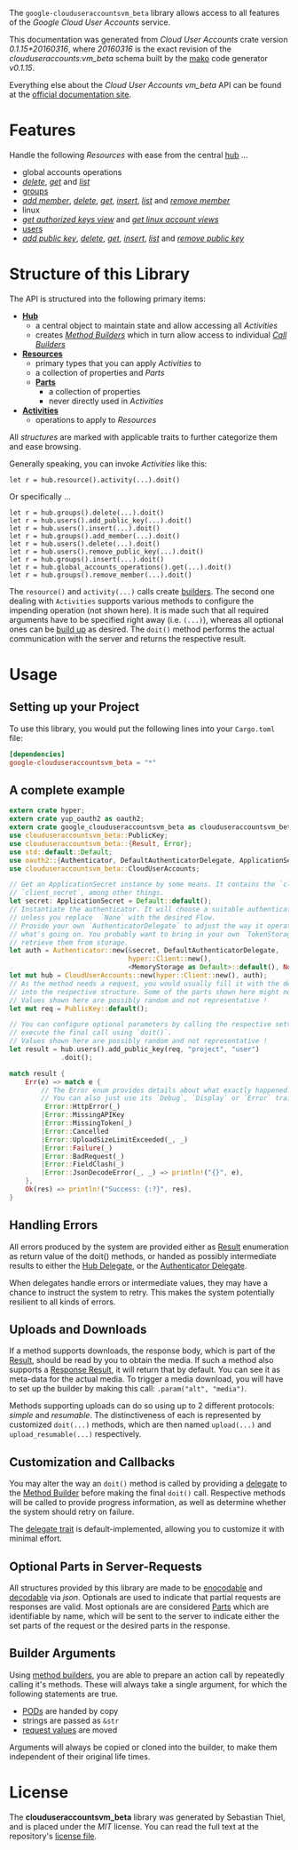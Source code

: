 <!---
DO NOT EDIT !
This file was generated automatically from 'src/mako/api/README.md.mako'
DO NOT EDIT !
-->
The `google-clouduseraccountsvm_beta` library allows access to all features of the *Google Cloud User Accounts* service.

This documentation was generated from *Cloud User Accounts* crate version *0.1.15+20160316*, where *20160316* is the exact revision of the *clouduseraccounts:vm_beta* schema built by the [mako](http://www.makotemplates.org/) code generator *v0.1.15*.

Everything else about the *Cloud User Accounts* *vm_beta* API can be found at the
[official documentation site](https://cloud.google.com/compute/docs/access/user-accounts/api/latest/).
# Features

Handle the following *Resources* with ease from the central [hub](http://byron.github.io/google-apis-rs/google_clouduseraccountsvm_beta/struct.CloudUserAccounts.html) ... 

* global accounts operations
 * [*delete*](http://byron.github.io/google-apis-rs/google_clouduseraccountsvm_beta/struct.GlobalAccountsOperationDeleteCall.html), [*get*](http://byron.github.io/google-apis-rs/google_clouduseraccountsvm_beta/struct.GlobalAccountsOperationGetCall.html) and [*list*](http://byron.github.io/google-apis-rs/google_clouduseraccountsvm_beta/struct.GlobalAccountsOperationListCall.html)
* [groups](http://byron.github.io/google-apis-rs/google_clouduseraccountsvm_beta/struct.Group.html)
 * [*add member*](http://byron.github.io/google-apis-rs/google_clouduseraccountsvm_beta/struct.GroupAddMemberCall.html), [*delete*](http://byron.github.io/google-apis-rs/google_clouduseraccountsvm_beta/struct.GroupDeleteCall.html), [*get*](http://byron.github.io/google-apis-rs/google_clouduseraccountsvm_beta/struct.GroupGetCall.html), [*insert*](http://byron.github.io/google-apis-rs/google_clouduseraccountsvm_beta/struct.GroupInsertCall.html), [*list*](http://byron.github.io/google-apis-rs/google_clouduseraccountsvm_beta/struct.GroupListCall.html) and [*remove member*](http://byron.github.io/google-apis-rs/google_clouduseraccountsvm_beta/struct.GroupRemoveMemberCall.html)
* linux
 * [*get authorized keys view*](http://byron.github.io/google-apis-rs/google_clouduseraccountsvm_beta/struct.LinuxGetAuthorizedKeysViewCall.html) and [*get linux account views*](http://byron.github.io/google-apis-rs/google_clouduseraccountsvm_beta/struct.LinuxGetLinuxAccountViewCall.html)
* [users](http://byron.github.io/google-apis-rs/google_clouduseraccountsvm_beta/struct.User.html)
 * [*add public key*](http://byron.github.io/google-apis-rs/google_clouduseraccountsvm_beta/struct.UserAddPublicKeyCall.html), [*delete*](http://byron.github.io/google-apis-rs/google_clouduseraccountsvm_beta/struct.UserDeleteCall.html), [*get*](http://byron.github.io/google-apis-rs/google_clouduseraccountsvm_beta/struct.UserGetCall.html), [*insert*](http://byron.github.io/google-apis-rs/google_clouduseraccountsvm_beta/struct.UserInsertCall.html), [*list*](http://byron.github.io/google-apis-rs/google_clouduseraccountsvm_beta/struct.UserListCall.html) and [*remove public key*](http://byron.github.io/google-apis-rs/google_clouduseraccountsvm_beta/struct.UserRemovePublicKeyCall.html)




# Structure of this Library

The API is structured into the following primary items:

* **[Hub](http://byron.github.io/google-apis-rs/google_clouduseraccountsvm_beta/struct.CloudUserAccounts.html)**
    * a central object to maintain state and allow accessing all *Activities*
    * creates [*Method Builders*](http://byron.github.io/google-apis-rs/google_clouduseraccountsvm_beta/trait.MethodsBuilder.html) which in turn
      allow access to individual [*Call Builders*](http://byron.github.io/google-apis-rs/google_clouduseraccountsvm_beta/trait.CallBuilder.html)
* **[Resources](http://byron.github.io/google-apis-rs/google_clouduseraccountsvm_beta/trait.Resource.html)**
    * primary types that you can apply *Activities* to
    * a collection of properties and *Parts*
    * **[Parts](http://byron.github.io/google-apis-rs/google_clouduseraccountsvm_beta/trait.Part.html)**
        * a collection of properties
        * never directly used in *Activities*
* **[Activities](http://byron.github.io/google-apis-rs/google_clouduseraccountsvm_beta/trait.CallBuilder.html)**
    * operations to apply to *Resources*

All *structures* are marked with applicable traits to further categorize them and ease browsing.

Generally speaking, you can invoke *Activities* like this:

```Rust,ignore
let r = hub.resource().activity(...).doit()
```

Or specifically ...

```ignore
let r = hub.groups().delete(...).doit()
let r = hub.users().add_public_key(...).doit()
let r = hub.users().insert(...).doit()
let r = hub.groups().add_member(...).doit()
let r = hub.users().delete(...).doit()
let r = hub.users().remove_public_key(...).doit()
let r = hub.groups().insert(...).doit()
let r = hub.global_accounts_operations().get(...).doit()
let r = hub.groups().remove_member(...).doit()
```

The `resource()` and `activity(...)` calls create [builders][builder-pattern]. The second one dealing with `Activities` 
supports various methods to configure the impending operation (not shown here). It is made such that all required arguments have to be 
specified right away (i.e. `(...)`), whereas all optional ones can be [build up][builder-pattern] as desired.
The `doit()` method performs the actual communication with the server and returns the respective result.

# Usage

## Setting up your Project

To use this library, you would put the following lines into your `Cargo.toml` file:

```toml
[dependencies]
google-clouduseraccountsvm_beta = "*"
```

## A complete example

```Rust
extern crate hyper;
extern crate yup_oauth2 as oauth2;
extern crate google_clouduseraccountsvm_beta as clouduseraccountsvm_beta;
use clouduseraccountsvm_beta::PublicKey;
use clouduseraccountsvm_beta::{Result, Error};
use std::default::Default;
use oauth2::{Authenticator, DefaultAuthenticatorDelegate, ApplicationSecret, MemoryStorage};
use clouduseraccountsvm_beta::CloudUserAccounts;

// Get an ApplicationSecret instance by some means. It contains the `client_id` and 
// `client_secret`, among other things.
let secret: ApplicationSecret = Default::default();
// Instantiate the authenticator. It will choose a suitable authentication flow for you, 
// unless you replace  `None` with the desired Flow.
// Provide your own `AuthenticatorDelegate` to adjust the way it operates and get feedback about 
// what's going on. You probably want to bring in your own `TokenStorage` to persist tokens and
// retrieve them from storage.
let auth = Authenticator::new(&secret, DefaultAuthenticatorDelegate,
                              hyper::Client::new(),
                              <MemoryStorage as Default>::default(), None);
let mut hub = CloudUserAccounts::new(hyper::Client::new(), auth);
// As the method needs a request, you would usually fill it with the desired information
// into the respective structure. Some of the parts shown here might not be applicable !
// Values shown here are possibly random and not representative !
let mut req = PublicKey::default();

// You can configure optional parameters by calling the respective setters at will, and
// execute the final call using `doit()`.
// Values shown here are possibly random and not representative !
let result = hub.users().add_public_key(req, "project", "user")
             .doit();

match result {
    Err(e) => match e {
        // The Error enum provides details about what exactly happened.
        // You can also just use its `Debug`, `Display` or `Error` traits
         Error::HttpError(_)
        |Error::MissingAPIKey
        |Error::MissingToken(_)
        |Error::Cancelled
        |Error::UploadSizeLimitExceeded(_, _)
        |Error::Failure(_)
        |Error::BadRequest(_)
        |Error::FieldClash(_)
        |Error::JsonDecodeError(_, _) => println!("{}", e),
    },
    Ok(res) => println!("Success: {:?}", res),
}

```
## Handling Errors

All errors produced by the system are provided either as [Result](http://byron.github.io/google-apis-rs/google_clouduseraccountsvm_beta/enum.Result.html) enumeration as return value of 
the doit() methods, or handed as possibly intermediate results to either the 
[Hub Delegate](http://byron.github.io/google-apis-rs/google_clouduseraccountsvm_beta/trait.Delegate.html), or the [Authenticator Delegate](http://byron.github.io/google-apis-rs/google_clouduseraccountsvm_beta/../yup-oauth2/trait.AuthenticatorDelegate.html).

When delegates handle errors or intermediate values, they may have a chance to instruct the system to retry. This 
makes the system potentially resilient to all kinds of errors.

## Uploads and Downloads
If a method supports downloads, the response body, which is part of the [Result](http://byron.github.io/google-apis-rs/google_clouduseraccountsvm_beta/enum.Result.html), should be
read by you to obtain the media.
If such a method also supports a [Response Result](http://byron.github.io/google-apis-rs/google_clouduseraccountsvm_beta/trait.ResponseResult.html), it will return that by default.
You can see it as meta-data for the actual media. To trigger a media download, you will have to set up the builder by making
this call: `.param("alt", "media")`.

Methods supporting uploads can do so using up to 2 different protocols: 
*simple* and *resumable*. The distinctiveness of each is represented by customized 
`doit(...)` methods, which are then named `upload(...)` and `upload_resumable(...)` respectively.

## Customization and Callbacks

You may alter the way an `doit()` method is called by providing a [delegate](http://byron.github.io/google-apis-rs/google_clouduseraccountsvm_beta/trait.Delegate.html) to the 
[Method Builder](http://byron.github.io/google-apis-rs/google_clouduseraccountsvm_beta/trait.CallBuilder.html) before making the final `doit()` call. 
Respective methods will be called to provide progress information, as well as determine whether the system should 
retry on failure.

The [delegate trait](http://byron.github.io/google-apis-rs/google_clouduseraccountsvm_beta/trait.Delegate.html) is default-implemented, allowing you to customize it with minimal effort.

## Optional Parts in Server-Requests

All structures provided by this library are made to be [enocodable](http://byron.github.io/google-apis-rs/google_clouduseraccountsvm_beta/trait.RequestValue.html) and 
[decodable](http://byron.github.io/google-apis-rs/google_clouduseraccountsvm_beta/trait.ResponseResult.html) via *json*. Optionals are used to indicate that partial requests are responses 
are valid.
Most optionals are are considered [Parts](http://byron.github.io/google-apis-rs/google_clouduseraccountsvm_beta/trait.Part.html) which are identifiable by name, which will be sent to 
the server to indicate either the set parts of the request or the desired parts in the response.

## Builder Arguments

Using [method builders](http://byron.github.io/google-apis-rs/google_clouduseraccountsvm_beta/trait.CallBuilder.html), you are able to prepare an action call by repeatedly calling it's methods.
These will always take a single argument, for which the following statements are true.

* [PODs][wiki-pod] are handed by copy
* strings are passed as `&str`
* [request values](http://byron.github.io/google-apis-rs/google_clouduseraccountsvm_beta/trait.RequestValue.html) are moved

Arguments will always be copied or cloned into the builder, to make them independent of their original life times.

[wiki-pod]: http://en.wikipedia.org/wiki/Plain_old_data_structure
[builder-pattern]: http://en.wikipedia.org/wiki/Builder_pattern
[google-go-api]: https://github.com/google/google-api-go-client

# License
The **clouduseraccountsvm_beta** library was generated by Sebastian Thiel, and is placed 
under the *MIT* license.
You can read the full text at the repository's [license file][repo-license].

[repo-license]: https://github.com/Byron/google-apis-rs/LICENSE.md
